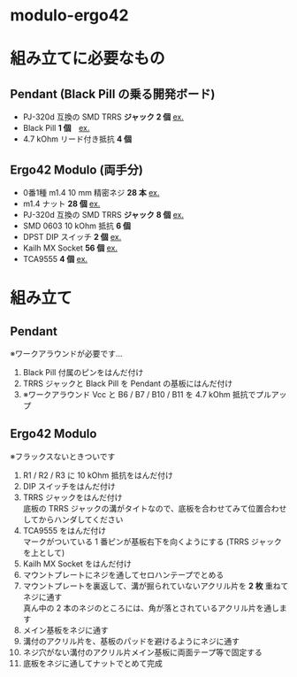 # modulo-ergo42

# 組み立てに必要なもの

## Pendant (Black Pill の乗る開発ボード)

- PJ-320d 互換の SMD TRRS **ジャック 2 個** [ex.](https://www.aliexpress.com/item/10Pcs-PJ-320-d-headphone-female-socket-Headphone-socket-Headphone-jack-port-3-1pin-left-three/32771954997.html?spm=a2g0s.9042311.0.0.3da24c4d0cRV8i)
- Black Pill **1 個**　[ex.](https://www.aliexpress.com/item/5pcs-STM32F103C8T6-ARM-STM32-Minimum-System-Development-Board-Module-For-arduino/32653839788.html?spm=a2g0s.9042311.0.0.27424c4dzIl8m8)
- 4.7 kOhm リード付き抵抗 **4 個**

## Ergo42 Modulo (両手分)

- 0番1種 m1.4 10 mm 精密ネジ **28 本** [ex.](https://item.rakuten.co.jp/nejiya/400101000014010005_b10/)
- m1.4 ナット **28 個** [ex.](https://item.rakuten.co.jp/nejiya/00n0800010014000005000_b10/)
- PJ-320d 互換の SMD TRRS **ジャック 8 個** [ex.](https://www.aliexpress.com/item/10Pcs-PJ-320-d-headphone-female-socket-Headphone-socket-Headphone-jack-port-3-1pin-left-three/32771954997.html?spm=a2g0s.9042311.0.0.3da24c4d0cRV8i)
- SMD 0603 10 kOhm 抵抗 **6 個**
- DPST DIP スイッチ **2 個** [ex.](http://akizukidenshi.com/catalog/g/gP-08928/)
- Kailh MX Socket **56 個** [ex.](https://yushakobo.jp/shop/a01ps/)
- TCA9555 **4 個** [ex.](https://www.digikey.jp/product-detail/ja/texas-instruments/TCA9555PWR/296-24827-1-ND/2094665)

# 組み立て

## Pendant

※ワークアラウンドが必要です…

1. Black Pill 付属のピンをはんだ付け
1. TRRS ジャックと Black Pill を Pendant の基板にはんだ付け
1. ※ワークアラウンド Vcc と B6 / B7 / B10 / B11 を 4.7 kOhm 抵抗でプルアップ


## Ergo42 Modulo

※フラックスないときついです

1. R1 / R2 / R3 に 10 kOhm 抵抗をはんだ付け
1. DIP スイッチをはんだ付け
1. TRRS ジャックをはんだ付け  
底板の TRRS ジャックの溝がタイトなので、底板を合わせてみて位置合わせしてからハンダしてください
1. TCA9555 をはんだ付け  
マークがついている 1 番ピンが基板右下を向くようにする (TRRS ジャックを上として)
1. Kailh MX Socket をはんだ付け
1. マウントプレートにネジを通してセロハンテープでとめる
1. マウントプレートを裏返して、溝が掘られていないアクリル片を **2 枚** 重ねてネジに通す  
真ん中の 2 本のネジのところには、角が落とされているアクリル片を通します
1. メイン基板をネジに通す
1. 溝付のアクリル片を、基板のパッドを避けるようにネジに通す
1. ネジ穴がない溝付のアクリル片メイン基板に両面テープ等で固定する
1. 底板をネジに通してナットでとめて完成
